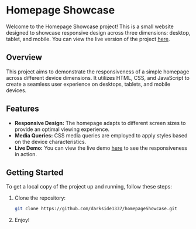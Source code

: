 # Homepage Showcase

Welcome to the Homepage Showcase project! This is a small website designed to showcase responsive design across three dimensions: desktop, tablet, and mobile. You can view the live version of the project [here](https://darkside1337.github.io/homepageShowcase/).

## Overview

This project aims to demonstrate the responsiveness of a simple homepage across different device dimensions. It utilizes HTML, CSS, and JavaScript to create a seamless user experience on desktops, tablets, and mobile devices.

## Features

- **Responsive Design:** The homepage adapts to different screen sizes to provide an optimal viewing experience.
- **Media Queries:** CSS media queries are employed to apply styles based on the device characteristics.
- **Live Demo:** You can view the live demo [here](https://darkside1337.github.io/homepageShowcase/) to see the responsiveness in action.

## Getting Started

To get a local copy of the project up and running, follow these steps:

1. Clone the repository:

   ```bash
   git clone https://github.com/darkside1337/homepageShowcase.git
2. Enjoy!
